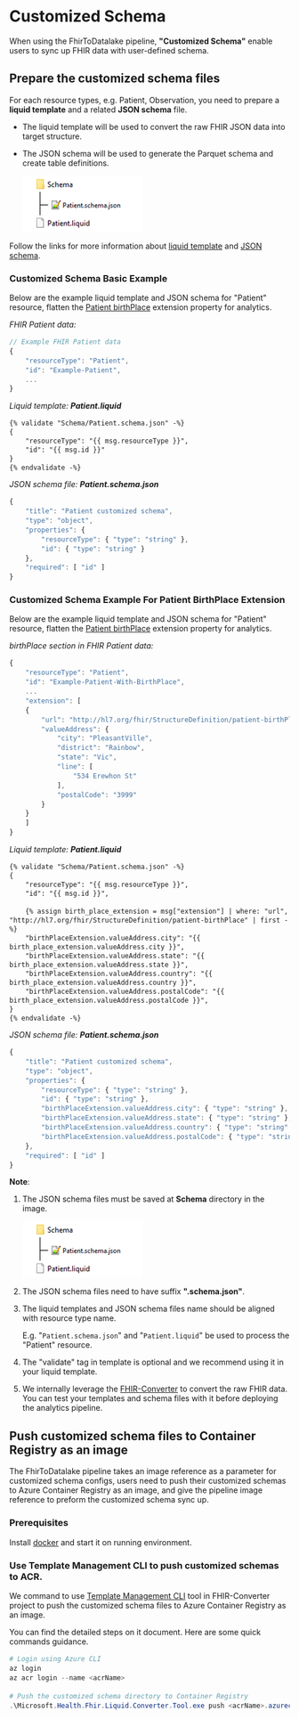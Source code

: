 
# Customized Schema

When using the FhirToDatalake pipeline, **"Customized Schema"** enable users to sync up FHIR data with user-defined schema.

## Prepare the customized schema files
For each resource types, e.g. Patient, Observation, you need to prepare a **liquid template** and a related **JSON schema** file. 

- The liquid template will be used to convert the raw FHIR JSON data into target structure.
- The JSON schema will be used to generate the Parquet schema and create table definitions.

    ![image](./assets/LiquidDirectory.png)

Follow the links for more information about [liquid template](http://dotliquidmarkup.org/) and [JSON schema](https://json-schema.org/learn/getting-started-step-by-step).


### Customized Schema Basic Example

Below are the example liquid template and JSON schema for "Patient" resource, flatten the [Patient birthPlace](https://build.fhir.org/extension-patient-birthplace.html) extension property for analytics.

_FHIR Patient data:_
```Javascript
// Example FHIR Patient data
{
	"resourceType": "Patient",
	"id": "Example-Patient",
    ...
}

```

_Liquid template: **Patient.liquid**_
```liquid
{% validate "Schema/Patient.schema.json" -%}
{
    "resourceType": "{{ msg.resourceType }}",
    "id": "{{ msg.id }}"
}
{% endvalidate -%}

```

_JSON schema file: **Patient.schema.json**_

```javascript
{
    "title": "Patient customized schema",
    "type": "object",
    "properties": {
        "resourceType": { "type": "string" },
        "id": { "type": "string" }
    },
    "required": [ "id" ]
}
```

### Customized Schema Example For Patient BirthPlace Extension 

Below are the example liquid template and JSON schema for "Patient" resource, flatten the [Patient birthPlace](https://build.fhir.org/extension-patient-birthplace.html) extension property for analytics.

_birthPlace section in FHIR Patient data:_
```Javascript
{
	"resourceType": "Patient",
	"id": "Example-Patient-With-BirthPlace",
    ...
    "extension": [
    {
        "url": "http://hl7.org/fhir/StructureDefinition/patient-birthPlace",
        "valueAddress": {
            "city": "PleasantVille",
            "district": "Rainbow",
            "state": "Vic",
            "line": [
                "534 Erewhon St"
            ],
            "postalCode": "3999"
        }
    }
	]
}

```

_Liquid template: **Patient.liquid**_
```liquid
{% validate "Schema/Patient.schema.json" -%}
{
    "resourceType": "{{ msg.resourceType }}",
    "id": "{{ msg.id }}",

    {% assign birth_place_extension = msg["extension"] | where: "url", "http://hl7.org/fhir/StructureDefinition/patient-birthPlace" | first -%}
    "birthPlaceExtension.valueAddress.city": "{{ birth_place_extension.valueAddress.city }}",
    "birthPlaceExtension.valueAddress.state": "{{ birth_place_extension.valueAddress.state }}",
    "birthPlaceExtension.valueAddress.country": "{{ birth_place_extension.valueAddress.country }}",
    "birthPlaceExtension.valueAddress.postalCode": "{{ birth_place_extension.valueAddress.postalCode }}",
}
{% endvalidate -%}

```

_JSON schema file: **Patient.schema.json**_

```javascript
{
    "title": "Patient customized schema",
    "type": "object",
    "properties": {
        "resourceType": { "type": "string" },
        "id": { "type": "string" },
        "birthPlaceExtension.valueAddress.city": { "type": "string" },
        "birthPlaceExtension.valueAddress.state": { "type": "string" },
        "birthPlaceExtension.valueAddress.country": { "type": "string" },
        "birthPlaceExtension.valueAddress.postalCode": { "type": "string" }
    },
    "required": [ "id" ]
}
```

**Note**:
1. The JSON schema files must be saved at **Schema** directory in the image.
	 
	 ![image](./assets/LiquidDirectory.png)

2. The JSON schema files need to have suffix **".schema.json"**.

3. The liquid templates and JSON schema files name should be aligned with resource type name. 
   
    E.g. "```Patient.schema.json```" and "```Patient.liquid```" be used to process the "Patient" resource.

4. The "validate" tag in template is optional and we recommend using it in your liquid template.
5. We internally leverage the [FHIR-Converter](https://github.com/microsoft/FHIR-Converter) to convert the raw FHIR data. You can test your templates and schema files with it before deploying the analytics pipeline.

## Push customized schema files to Container Registry as an image

The FhirToDatalake pipeline takes an image reference as a parameter for customized schema configs, users need to push their customized schemas to Azure Container Registry as an image, and give the pipeline image reference to preform the customized schema sync up.

### Prerequisites
Install [docker](https://docs.docker.com/engine/install/) and start it on running environment.

### Use Template Management CLI to push customized schemas to ACR.
We command to use [Template Management CLI](https://github.com/microsoft/FHIR-Converter/blob/main/docs/TemplateManagementCLI.md#using-template-management-cli) tool in FHIR-Converter project to push the customized schema files to Azure Container Registry as an image.

You can find the detailed steps on it document.
Here are some quick commands guidance.

```Powershell
# Login using Azure CLI
az login
az acr login --name <acrName>

# Push the customized schema directory to Container Registry
.\Microsoft.Health.Fhir.Liquid.Converter.Tool.exe push <acrName>.azurecr.io/templatetest:default {Customized Schema Folder Path}
```






